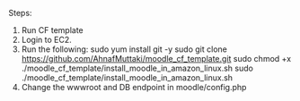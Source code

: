 Steps:
1. Run CF template
2. Login to EC2.
3. Run the following:
    sudo yum install git -y
    sudo git clone https://github.com/AhnafMuttaki/moodle_cf_template.git
    sudo chmod +x ./moodle_cf_template/install_moodle_in_amazon_linux.sh
    sudo ./moodle_cf_template/install_moodle_in_amazon_linux.sh
4. Change the wwwroot and DB endpoint in moodle/config.php